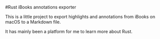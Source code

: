 #Rust iBooks annotations exporter

This is a little project to export highlights and annotations from iBooks on macOS to a Markdown file.

It has mainly been a platform for me to learn more about Rust.
